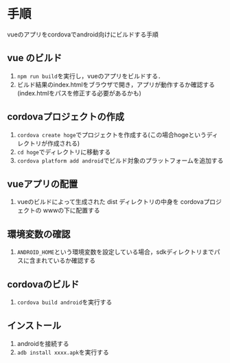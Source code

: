 # 手順
vueのアプリをcordovaでandroid向けにビルドする手順
## vue のビルド
1. `npm run build`を実行し，vueのアプリをビルドする．
2. ビルド結果のindex.htmlをブラウザで開き，アプリが動作するか確認する(index.htmlをパスを修正する必要があるかも)
## cordovaプロジェクトの作成
1. `cordova create hoge`でプロジェクトを作成する(この場合hogeというディレクトリが作成される)
2. `cd hoge`でディレクトリに移動する
3. `cordova platform add android`でビルド対象のプラットフォームを追加する
## vueアプリの配置
1. vueのビルドによって生成された dist ディレクトリの中身を cordovaプロジェクトの wwwの下に配置する
## 環境変数の確認
1. `ANDROID_HOME`という環境変数を設定している場合，sdkディレクトリまでパスに含まれているか確認する
## cordovaのビルド
1. `cordova build android`を実行する
## インストール
1. androidを接続する
2. `adb install xxxx.apk`を実行する
